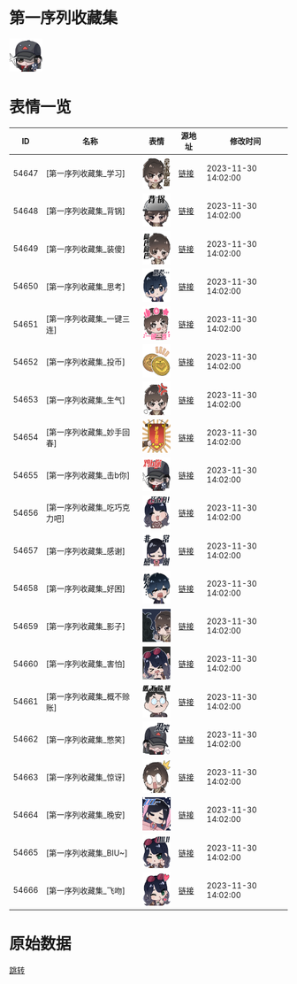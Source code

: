 # 第一序列收藏集

<img src="./cover.png" height="60" alt="cover" />

# 表情一览

|ID|名称|表情|源地址|修改时间|
|----|----|----|----|----|
|54647|[第一序列收藏集_学习]|<img src="./pic/054647_%5B第一序列收藏集_学习%5D.png" height="60" alt="学习"/>|[链接](https://i0.hdslb.com/bfs/garb/c4fdd12fdba3dada3095c4c8cf31d091ed72170f.png)|2023-11-30 14:02:00|
|54648|[第一序列收藏集_背锅]|<img src="./pic/054648_%5B第一序列收藏集_背锅%5D.png" height="60" alt="背锅"/>|[链接](https://i0.hdslb.com/bfs/garb/7661805953f16fabf4986b7bf91d2e3b940ff0fa.png)|2023-11-30 14:02:00|
|54649|[第一序列收藏集_装傻]|<img src="./pic/054649_%5B第一序列收藏集_装傻%5D.png" height="60" alt="装傻"/>|[链接](https://i0.hdslb.com/bfs/garb/ca7924e89b56f6627578106b65a871f53a576c56.png)|2023-11-30 14:02:00|
|54650|[第一序列收藏集_思考]|<img src="./pic/054650_%5B第一序列收藏集_思考%5D.png" height="60" alt="思考"/>|[链接](https://i0.hdslb.com/bfs/garb/5fb537d4623dbd70a47f15014351ec01625bae17.png)|2023-11-30 14:02:00|
|54651|[第一序列收藏集_一键三连]|<img src="./pic/054651_%5B第一序列收藏集_一键三连%5D.png" height="60" alt="一键三连"/>|[链接](https://i0.hdslb.com/bfs/garb/396b4a067214dee7e8f4c5e7011803491efb706f.png)|2023-11-30 14:02:00|
|54652|[第一序列收藏集_投币]|<img src="./pic/054652_%5B第一序列收藏集_投币%5D.png" height="60" alt="投币"/>|[链接](https://i0.hdslb.com/bfs/garb/c338b666a0a2c9ab2f68eed0c2ce30705b8ad760.png)|2023-11-30 14:02:00|
|54653|[第一序列收藏集_生气]|<img src="./pic/054653_%5B第一序列收藏集_生气%5D.png" height="60" alt="生气"/>|[链接](https://i0.hdslb.com/bfs/garb/1fa7cd05c6d0b6a744822e3f86e1f1b64c2d7228.png)|2023-11-30 14:02:00|
|54654|[第一序列收藏集_妙手回春]|<img src="./pic/054654_%5B第一序列收藏集_妙手回春%5D.png" height="60" alt="妙手回春"/>|[链接](https://i0.hdslb.com/bfs/garb/359738983345b7f7b1f973c813c32c41f9f007a4.png)|2023-11-30 14:02:00|
|54655|[第一序列收藏集_击b你]|<img src="./pic/054655_%5B第一序列收藏集_击b你%5D.png" height="60" alt="击b你"/>|[链接](https://i0.hdslb.com/bfs/garb/2b059addb98862b6ba993780626c0201563f20c5.png)|2023-11-30 14:02:00|
|54656|[第一序列收藏集_吃巧克力吧]|<img src="./pic/054656_%5B第一序列收藏集_吃巧克力吧%5D.png" height="60" alt="吃巧克力吧"/>|[链接](https://i0.hdslb.com/bfs/garb/0fcf598d2a09515d023335521d6637f98d170935.png)|2023-11-30 14:02:00|
|54657|[第一序列收藏集_感谢]|<img src="./pic/054657_%5B第一序列收藏集_感谢%5D.png" height="60" alt="感谢"/>|[链接](https://i0.hdslb.com/bfs/garb/4b4347ae4764d5e15f5ce5b08a81b944487c8835.png)|2023-11-30 14:02:00|
|54658|[第一序列收藏集_好困]|<img src="./pic/054658_%5B第一序列收藏集_好困%5D.png" height="60" alt="好困"/>|[链接](https://i0.hdslb.com/bfs/garb/4663c9c2f4b70ba15b78a8d694c249fd1030d9fc.png)|2023-11-30 14:02:00|
|54659|[第一序列收藏集_影子]|<img src="./pic/054659_%5B第一序列收藏集_影子%5D.png" height="60" alt="影子"/>|[链接](https://i0.hdslb.com/bfs/garb/29b19fbff2f1589e62faf73e0a2ea81b220f4941.png)|2023-11-30 14:02:00|
|54660|[第一序列收藏集_害怕]|<img src="./pic/054660_%5B第一序列收藏集_害怕%5D.png" height="60" alt="害怕"/>|[链接](https://i0.hdslb.com/bfs/garb/e67d5f9158711b56b480e8cdd2bae53bbfae6142.png)|2023-11-30 14:02:00|
|54661|[第一序列收藏集_概不赊账]|<img src="./pic/054661_%5B第一序列收藏集_概不赊账%5D.png" height="60" alt="概不赊账"/>|[链接](https://i0.hdslb.com/bfs/garb/4c37dca553b6b6915523b42cd323d68096892412.png)|2023-11-30 14:02:00|
|54662|[第一序列收藏集_憋笑]|<img src="./pic/054662_%5B第一序列收藏集_憋笑%5D.png" height="60" alt="憋笑"/>|[链接](https://i0.hdslb.com/bfs/garb/417076cb8936ec4ab26009dcfeb5cb8557e06d34.png)|2023-11-30 14:02:00|
|54663|[第一序列收藏集_惊讶]|<img src="./pic/054663_%5B第一序列收藏集_惊讶%5D.png" height="60" alt="惊讶"/>|[链接](https://i0.hdslb.com/bfs/garb/65195ebc43b7e31ecf939e7748ad11af474e55e0.png)|2023-11-30 14:02:00|
|54664|[第一序列收藏集_晚安]|<img src="./pic/054664_%5B第一序列收藏集_晚安%5D.png" height="60" alt="晚安"/>|[链接](https://i0.hdslb.com/bfs/garb/fbaee8ba26a04b01afa338bb592b3a48ea1ad62a.png)|2023-11-30 14:02:00|
|54665|[第一序列收藏集_BIU~]|<img src="./pic/054665_%5B第一序列收藏集_BIU~%5D.png" height="60" alt="BIU~"/>|[链接](https://i0.hdslb.com/bfs/garb/8fa0f64c0fa20bc548bdb37e4e060a3e3f51dab0.png)|2023-11-30 14:02:00|
|54666|[第一序列收藏集_飞吻]|<img src="./pic/054666_%5B第一序列收藏集_飞吻%5D.png" height="60" alt="飞吻"/>|[链接](https://i0.hdslb.com/bfs/garb/407d71483119cd617164357a722a05f4606f0825.png)|2023-11-30 14:02:00|

# 原始数据

[跳转](./raw.json)

